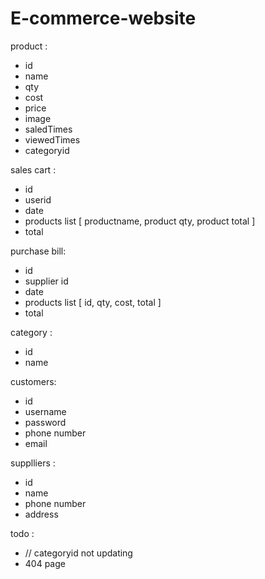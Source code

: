 # E-commerce-website

product :

- id
- name
- qty
- cost
- price
- image
- saledTimes
- viewedTimes
- categoryid

sales cart :

- id
- userid
- date
- products list [
  productname,
  product qty,
  product total
  ]
- total

purchase bill:

- id
- supplier id
- date
- products list [
  id,
  qty,
  cost,
  total
  ]
- total

category :

- id
- name

customers:

- id
- username
- password
- phone number
- email

supplliers :

- id
- name
- phone number
- address

todo :

- // categoryid not updating
- 404 page
